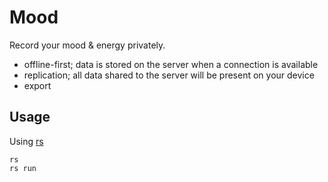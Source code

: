 
# Mood

Record your mood & energy privately.

- offline-first; data is stored on the server when a connection is available
- replication; all data shared to the server will be present on your device
- export

## Usage

Using [rs](https://github.com/rgrannell1/rs)

```
rs
rs run
```
